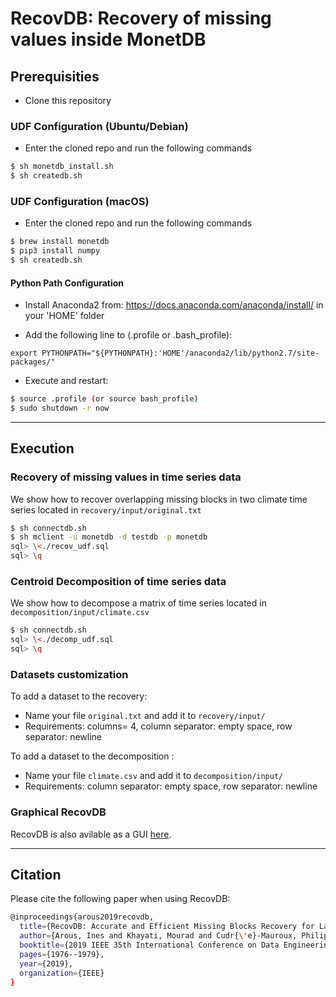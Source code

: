 # RecovDB: Recovery of missing values inside MonetDB

## Prerequisities 

- Clone this repository

### UDF Configuration (Ubuntu/Debian)

- Enter the cloned repo and run the following commands


``` bash 
$ sh monetdb_install.sh
$ sh createdb.sh
```

### UDF Configuration (macOS)

- Enter the cloned repo and run the following commands


``` bash 
$ brew install monetdb
$ pip3 install numpy
$ sh createdb.sh
```

#### Python Path Configuration

- Install Anaconda2 from: https://docs.anaconda.com/anaconda/install/ in your 'HOME' folder

- Add the following line to (.profile or .bash_profile):

 `export PYTHONPATH="${PYTHONPATH}:'HOME'/anaconda2/lib/python2.7/site-packages/"`

- Execute and restart:
``` bash 
$ source .profile (or source bash_profile)
$ sudo shutdown -r now
```

___


## Execution

### Recovery of missing values in time series data

We show how to recover overlapping missing blocks in two climate time series located in `recovery/input/original.txt`

``` bash
$ sh connectdb.sh
$ sh mclient -u monetdb -d testdb -p monetdb
sql> \<./recov_udf.sql
sql> \q
```

### Centroid Decomposition of time series data

We show how to decompose a matrix of time series located in `decomposition/input/climate.csv`

``` bash
$ sh connectdb.sh
sql> \<./decomp_udf.sql
sql> \q
```

### Datasets customization

To add a dataset to the recovery:
-  Name your file `original.txt` and add it to `recovery/input/`
- Requirements:  columns= 4, column separator: empty space, row separator: newline

To add a dataset to the decomposition :
- Name your file `climate.csv` and add it to `decomposition/input/`
- Requirements:  column separator: empty space, row separator: newline

### Graphical RecovDB

RecovDB is also avilable as a GUI [here](http://revival.exascale.info/recovery/recovdb.php).
___

## Citation

Please cite the following paper when using RecovDB:
``` bash
@inproceedings{arous2019recovdb,
  title={RecovDB: Accurate and Efficient Missing Blocks Recovery for Large Time Series},
  author={Arous, Ines and Khayati, Mourad and Cudr{\'e}-Mauroux, Philippe and Zhang, Ying and Kersten, Martin and Stalinlov, Svetlin},
  booktitle={2019 IEEE 35th International Conference on Data Engineering (ICDE)},
  pages={1976--1979},
  year={2019},
  organization={IEEE}
}
```
